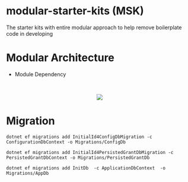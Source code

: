 ﻿# modular-starter-kits (MSK)

The starter kits with entire modular approach to help remove boilerplate code in developing

# Modular Architecture

- Module Dependency

﻿<p align="center">
  <img align="center" class="image" src="https://github.com/thangchung/modular-starter-kits/blob/master/assets/module-dependency.png">  
</p>

# Migration

```
dotnet ef migrations add InitialId4ConfigDbMigration -c ConfigurationDbContext -o Migrations/ConfigDb
```

```
dotnet ef migrations add InitialId4PersistedGrantDbMigration -c PersistedGrantDbContext -o Migrations/PersistedGrantDb
```

```
dotnet ef migrations add InitDb  -c ApplicationDbContext  -o Migrations/AppDb
```
